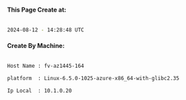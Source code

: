 
   
#### This Page Create at:

```bash

2024-08-12 - 14:28:48 UTC

```

#### Create By Machine:

```bash

Host Name : fv-az1445-164

platform  : Linux-6.5.0-1025-azure-x86_64-with-glibc2.35

Ip Local  : 10.1.0.20

```

